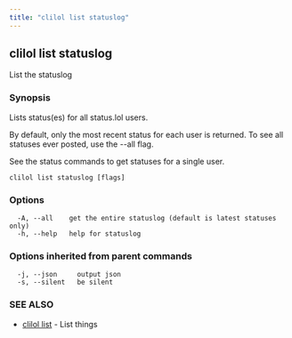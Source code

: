 ```yaml
---
title: "clilol list statuslog"
---
```

## clilol list statuslog

List the statuslog

### Synopsis

Lists status(es) for all status.lol users.

By default, only the most recent status for each user is returned.
To see all statuses ever posted, use the --all flag.

See the status commands to get statuses for a single user.

```
clilol list statuslog [flags]
```

### Options

```
  -A, --all    get the entire statuslog (default is latest statuses only)
  -h, --help   help for statuslog
```

### Options inherited from parent commands

```
  -j, --json     output json
  -s, --silent   be silent
```

### SEE ALSO

* [clilol list](clilol_list.md)	 - List things

